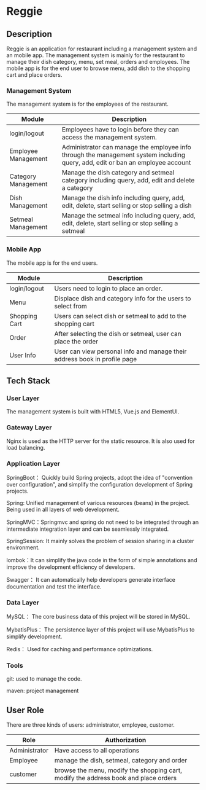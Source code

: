 # Reggie

## Description
Reggie is an application for restaurant including a management system and an mobile app. The management system is mainly for the restaurant to manage their dish category, menu, set meal, orders and employees. The mobile app is for the end user to browse menu, add dish to the shopping cart and place orders.

### Management System

The management system is for the employees of the restaurant.

| Module      | Description                                                         |
| --------- | ------------------------------------------------------------ |
| login/logout | Employees have to login before they can access the management system.|
| Employee Management  | Administrator can manage the employee info through the management system including query, add, edit or ban an employee account|
| Category Management  | Manage the dish category and setmeal category including query, add, edit and delete a category|
| Dish Management  | Manage the dish info including query, add, edit, delete, start selling or stop selling a dish|
| Setmeal Management  | Manage the setmeal info including query, add, edit, delete, start selling or stop selling a setmeal|

### Mobile App

The mobile app is for the end users.

| Module| Description|
| ----------- | ------------------------------------------------------------ |
| login/logout   | Users need to login to place an order.                    |
| Menu   | Displace dish and category info for the users to select from|
| Shopping Cart | Users can select dish or setmeal to add to the shopping cart|
| Order    | After selecting the dish or setmeal, user can place the order|
| User Info| User can view personal info and manage their address book in profile page|

## Tech Stack

### User Layer
The management system is built with HTML5, Vue.js and ElementUI.

### Gateway Layer
Nginx is used as the HTTP server for the static resource. It is also used for load balancing.

### Application Layer

SpringBoot： Quickly build Spring projects, adopt the idea of "convention over configuration", and simplify the configuration development of Spring projects.

Spring: Unified management of various resources (beans) in the project. Being used in all layers of web development.

SpringMVC：Springmvc and spring do not need to be integrated through an intermediate integration layer and can be seamlessly integrated.

SpringSession: It mainly solves the problem of session sharing in a cluster environment.

lombok：It can simplify the java code in the form of simple annotations and improve the development efficiency of developers.

Swagger： It can automatically help developers generate interface documentation and test the interface.

### Data Layer

MySQL： The core business data of this project will be stored in MySQL.

MybatisPlus： The persistence layer of this project will use MybatisPlus to simplify development.

Redis： Used for caching and performance optimizations.

### Tools

git: used to manage the code.

maven: project management

## User Role

There are three kinds of users: administrator, employee, customer.

| Role             | Authorization                                                    |
| ---------------- | ------------------------------------------------------------ |
| Administrator   | Have access to all operations               |
| Employee | manage the dish, setmeal, category and order|
| customer          | browse the menu, modify the shopping cart, modify the address book and place orders  |
